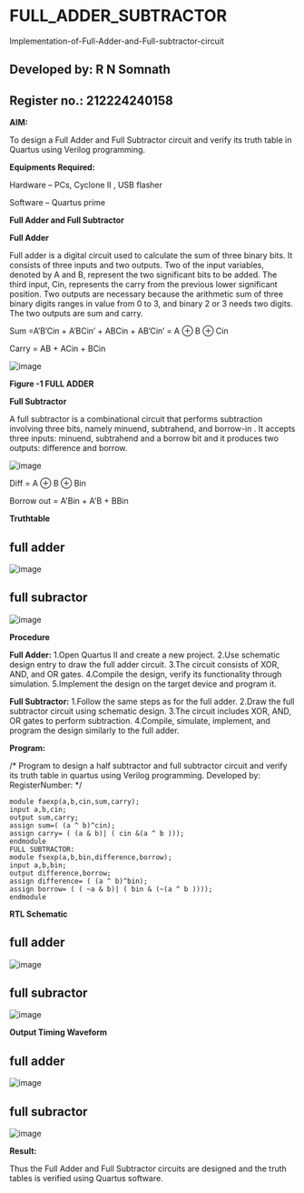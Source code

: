 # FULL_ADDER_SUBTRACTOR

Implementation-of-Full-Adder-and-Full-subtractor-circuit
## Developed by: R N Somnath
## Register no.: 212224240158

**AIM:**

To design a Full Adder and Full Subtractor circuit and verify its truth table in Quartus using Verilog programming.

**Equipments Required:**

Hardware – PCs, Cyclone II , USB flasher

Software – Quartus prime

**Full Adder and Full Subtractor**

**Full Adder**

Full adder is a digital circuit used to calculate the sum of three binary bits. It consists of three inputs and two outputs. Two of the input variables, denoted by A and B, represent the two significant bits to be added. The third input, Cin, represents the carry from the previous lower significant position. Two outputs are necessary because the arithmetic sum of three binary digits ranges in value from 0 to 3, and binary 2 or 3 needs two digits. The two outputs are sum and carry.

Sum =A’B’Cin + A’BCin’ + ABCin + AB’Cin’ = A ⊕ B ⊕ Cin 

Carry = AB + ACin + BCin

![image](https://github.com/naavaneetha/FULL_ADDER_SUBTRACTOR/assets/154305477/0f30ba51-5ffb-4198-845f-18e054f675e7)

**Figure -1 FULL ADDER**

**Full Subtractor**

A full subtractor is a combinational circuit that performs subtraction involving three bits, namely minuend, subtrahend, and borrow-in . It accepts three inputs: minuend, subtrahend and a borrow bit and it produces two outputs: difference and borrow.

![image](https://github.com/naavaneetha/FULL_ADDER_SUBTRACTOR/assets/154305477/02b24f51-ab51-4304-9ad6-7b81ffc1ead5)

Diff = A ⊕ B ⊕ Bin 

Borrow out = A'Bin + A'B + BBin

**Truthtable**
## full adder
![image](https://github.com/user-attachments/assets/a5d9c29c-033e-4798-838a-bb4061f4ee4f)
## full subractor
![image](https://github.com/user-attachments/assets/71e08378-5b0a-43f2-b320-37a69daaf003)


**Procedure**

**Full Adder:**
1.Open Quartus II and create a new project.
2.Use schematic design entry to draw the full adder circuit. 
3.The circuit consists of XOR, AND, and OR gates. 
4.Compile the design, verify its functionality through simulation. 
5.Implement the design on the target device and program it.

**Full Subtractor:** 
1.Follow the same steps as for the full adder. 
2.Draw the full subtractor circuit using schematic design. 
3.The circuit includes XOR, AND, OR gates to perform subtraction. 
4.Compile, simulate, implement, and program the design similarly to the full adder.

**Program:**

/* Program to design a half subtractor and full subtractor circuit and verify its truth table in quartus using Verilog programming. Developed by: RegisterNumber:
*/
```
module faexp(a,b,cin,sum,carry);
input a,b,cin;
output sum,carry;
assign sum=( (a ^ b)^cin);
assign carry= ( (a & b)| ( cin &(a ^ b )));
endmodule
FULL SUBTRACTOR:
module fsexp(a,b,bin,difference,borrow);
input a,b,bin;
output difference,borrow;
assign difference= ( (a ^ b)^bin);
assign borrow= ( ( ~a & b)| ( bin & (~(a ^ b ))));
endmodule

```
**RTL Schematic**
## full adder
![image](https://github.com/user-attachments/assets/35170355-03af-4a5e-b0a1-e6e9e927cd3c)
## full subractor
![image](https://github.com/user-attachments/assets/1781cac4-8935-48d9-b3b5-60d84192f601)

**Output Timing Waveform**
## full adder
![image](https://github.com/user-attachments/assets/bcb67efc-8b75-4b39-8ca8-bccbf06f05b7)
## full subractor
![image](https://github.com/user-attachments/assets/27278e0a-9ff9-4ca8-95de-db131838ad6b)

**Result:**

Thus the Full Adder and Full Subtractor circuits are designed and the truth tables is verified using Quartus software.



